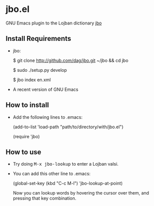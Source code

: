 # jbo.el

GNU Emacs plugin to the Lojban dictionary [jbo](http://github.com/dag/jbo)

## Install Requirements

* jbo:

    $ git clone http://github.com/dag/jbo.git ~/jbo && cd jbo

    $ sudo ./setup.py develop

    $ jbo index en.xml

* A recent version of GNU Emacs

## How to install

* Add the following lines to .emacs:

    (add-to-list 'load-path "path/to/directory/with/jbo.el")

    (require 'jbo)

## How to use

* Try doing <tt>M-x jbo-lookup</tt> to enter a Lojban valsi.

* You can add this other line to .emacs:

    (global-set-key (kbd "C-c M-l") 'jbo-lookup-at-point)
    
  Now you can lookup words by hovering the cursor over them, and pressing that key combination.

